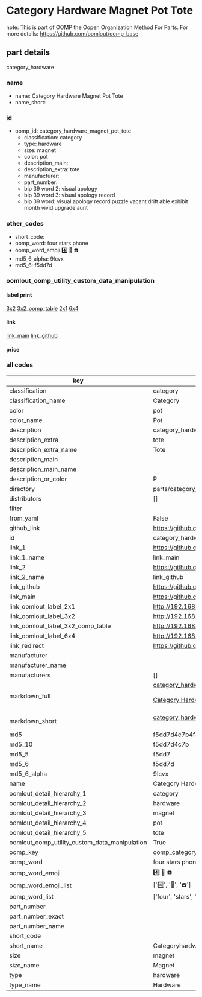 # Category Hardware Magnet Pot Tote  

note: This is part of OOMP the Oopen Organization Method For Parts. For more details: https://github.com/oomlout/oomp_base

##  part details
  



category_hardware



### name
* name: Category Hardware Magnet Pot Tote
* name_short: 
### id
* oomp_id: category_hardware_magnet_pot_tote
  * classification: category
  * type: hardware
  * size: magnet
  * color: pot
  * description_main: 
  * description_extra: tote
  * manufacturer: 
  * part_number: 
  * bip 39 word 2: visual apology
  * bip 39 word 3: visual apology record
  * bip 39 word: visual apology record puzzle vacant drift able exhibit month vivid upgrade aunt

### other_codes
* short_code: 
* oomp_word: four stars phone
* oomp_word_emoji :four: :stars: :phone:
* md5_6_alpha: 9lcvx
* md5_6: f5dd7d






### oomlout_oomp_utility_custom_data_manipulation
#### label print
[3x2](http://192.168.1.245:1112/?label=oomp%209lcvx)
[3x2_oomp_table](http://192.168.1.108:1112/?label=oomp%209lcvx)
[2x1](http://192.168.1.242:1112/?label=oomp%209lcvx)
[6x4](http://192.168.1.55:1112/?label=oomp%209lcvx)    

#### link

[link_main](https://github.com/oomlout/oomlout_oomp_version_1_messy/tree/main/parts/category_hardware_magnet_pot_tote) [link_github](https://github.com/oomlout/oomlout_oomp_version_1_messy/tree/main/parts/category_hardware_magnet_pot_tote)                             

#### price







### all codes 
| key | value |  
| --- | --- |  
| classification | category |  
| classification_name | Category |  
| color | pot |  
| color_name | Pot |  
| description | category_hardware |  
| description_extra | tote |  
| description_extra_name | Tote |  
| description_main |  |  
| description_main_name |  |  
| description_or_color | P  |  
| directory | parts/category_hardware_magnet_pot_tote |  
| distributors | [] |  
| filter |  |  
| from_yaml | False |  
| github_link | https://github.com/oomlout/oomlout_oomp_part_src/tree/main/parts/category_hardware_magnet_pot_tote |  
| id | category_hardware_magnet_pot_tote |  
| link_1 | https://github.com/oomlout/oomlout_oomp_version_1_messy/tree/main/parts/category_hardware_magnet_pot_tote |  
| link_1_name | link_main |  
| link_2 | https://github.com/oomlout/oomlout_oomp_version_1_messy/tree/main/parts/category_hardware_magnet_pot_tote |  
| link_2_name | link_github |  
| link_github | https://github.com/oomlout/oomlout_oomp_version_1_messy/tree/main/parts/category_hardware_magnet_pot_tote |  
| link_main | https://github.com/oomlout/oomlout_oomp_version_1_messy/tree/main/parts/category_hardware_magnet_pot_tote |  
| link_oomlout_label_2x1 | http://192.168.1.242:1112/?label=oomp%209lcvx |  
| link_oomlout_label_3x2 | http://192.168.1.245:1112/?label=oomp%209lcvx |  
| link_oomlout_label_3x2_oomp_table | http://192.168.1.108:1112/?label=oomp%209lcvx |  
| link_oomlout_label_6x4 | http://192.168.1.55:1112/?label=oomp%209lcvx |  
| link_redirect | https://github.com/oomlout/oomlout_oomp_version_1_messy/tree/main/parts/category_hardware_magnet_pot_tote |  
| manufacturer |  |  
| manufacturer_name |  |  
| manufacturers | [] |  
| markdown_full | [category_hardware_magnet_pot_tote](none)<br>[](none)<br>[Category Hardware Magnet Pot Tote](none)<br><br> |  
| markdown_short | [category_hardware_magnet_pot_tote](none)<br><br> |  
| md5 | f5dd7d4c7b4f80090b783aef67829fa7 |  
| md5_10 | f5dd7d4c7b |  
| md5_5 | f5dd7 |  
| md5_6 | f5dd7d |  
| md5_6_alpha | 9lcvx |  
| name | Category Hardware Magnet Pot Tote |  
| oomlout_detail_hierarchy_1 | category |  
| oomlout_detail_hierarchy_2 | hardware |  
| oomlout_detail_hierarchy_3 | magnet |  
| oomlout_detail_hierarchy_4 | pot |  
| oomlout_detail_hierarchy_5 | tote |  
| oomlout_oomp_utility_custom_data_manipulation | True |  
| oomp_key | oomp_category_hardware_magnet_pot_tote |  
| oomp_word | four stars phone |  
| oomp_word_emoji | :four: :stars: :phone: |  
| oomp_word_emoji_list | [':four:', ':stars:', ':phone:'] |  
| oomp_word_list | ['four', 'stars', 'phone'] |  
| part_number |  |  
| part_number_exact |  |  
| part_number_name |  |  
| short_code |  |  
| short_name | Categoryhardware |  
| size | magnet |  
| size_name | Magnet |  
| type | hardware |  
| type_name | Hardware |  
